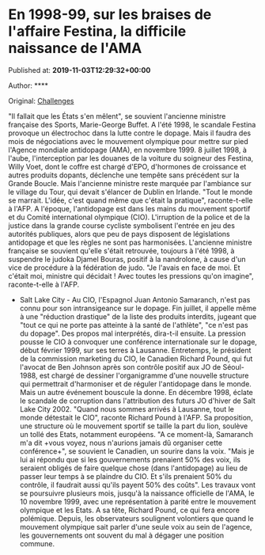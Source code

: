 
# En 1998-99, sur les braises de l'affaire Festina, la difficile naissance de l'AMA

Published at: **2019-11-03T12:29:32+00:00**

Author: ****

Original: [Challenges](https://www.challenges.fr/sport/en-1998-99-sur-les-braises-de-l-affaire-festina-la-difficile-naissance-de-l-ama_682959)

"Il fallait que les États s'en mêlent", se souvient l'ancienne ministre française des Sports, Marie-George Buffet. A l'été 1998, le scandale Festina provoque un électrochoc dans la lutte contre le dopage. Mais il faudra des mois de négociations avec le mouvement olympique pour mettre sur pied l'Agence mondiale antidopage (AMA), en novembre 1999.
8 juillet 1998, à l'aube, l'interception par les douanes de la voiture du soigneur des Festina, Willy Voet, dont le coffre est chargé d'EPO, d'hormones de croissance et autres produits dopants, déclenche une tempête sans précédent sur la Grande Boucle. Mais l'ancienne ministre reste marquée par l'ambiance sur le village du Tour, qui devait s'élancer de Dublin en Irlande. "Tout le monde se marrait. L'idée, c'est quand même que c'était la pratique", raconte-t-elle à l'AFP.
A l'époque, l'antidopage est dans les mains du mouvement sportif et du Comité international olympique (CIO). L'irruption de la police et de la justice dans la grande course cycliste symbolisent l'entrée en jeu des autorités publiques, alors que peu de pays disposent de législations antidopage et que les règles ne sont pas harmonisées.
L'ancienne ministre française se souvient qu'elle s'était retrouvée, toujours à l'été 1998, à suspendre le judoka Djamel Bouras, positif à la nandrolone, à cause d'un vice de procédure à la fédération de judo. "Je l'avais en face de moi. Et c'était moi, ministre qui décidait ! Avec toutes les pressions qu'on imagine", raconte-t-elle à l'AFP.
- Salt Lake City -
Au CIO, l'Espagnol Juan Antonio Samaranch, n'est pas connu pour son intransigeance sur le dopage. Fin juillet, il appelle même à une "réduction drastique" de la liste des produits interdits, jugeant que "tout ce qui ne porte pas atteinte à la santé de l'athlète", "ce n'est pas du dopage". Des propos mal interprétés, dira-t-il ensuite.
La pression pousse le CIO à convoquer une conférence internationale sur le dopage, début février 1999, sur ses terres à Lausanne. Entretemps, le président de la commission marketing du CIO, le Canadien Richard Pound, qui fut l'avocat de Ben Johnson après son contrôle positif aux JO de Séoul-1988, est chargé de dessiner l'organigramme d'une nouvelle structure qui permettrait d'harmoniser et de réguler l'antidopage dans le monde.
Mais un autre événement bouscule la donne. En décembre 1998, éclate le scandale de corruption dans l'attribution des futurs JO d'hiver de Salt Lake City 2002. "Quand nous sommes arrivés à Lausanne, tout le monde détestait le CIO", raconte Richard Pound à l'AFP. Sa proposition, une structure où le mouvement sportif se taille la part du lion, soulève un tollé des Etats, notamment européens.
"A ce moment-là, Samaranch m'a dit +vous voyez, nous n'aurions jamais dû organiser cette conférence+", se souvient le Canadien, un sourire dans la voix. "Mais je lui ai répondu que si les gouvernements prenaient 50% des voix, ils seraient obligés de faire quelque chose (dans l'antidopage) au lieu de passer leur temps à se plaindre du CIO. Et s'ils prenaient 50% du contrôle, il faudrait aussi qu'ils payent 50% des coûts".
Les travaux vont se poursuivre plusieurs mois, jusqu'à la naissance officielle de l'AMA, le 10 novembre 1999, avec une représentation à parité entre le mouvement olympique et les Etats. A sa tête, Richard Pound, ce qui fera encore polémique. Depuis, les observateurs soulignent volontiers que quand le mouvement olympique sait parler d'une seule voix au sein de l'agence, les gouvernements ont souvent du mal à dégager une position commune.
